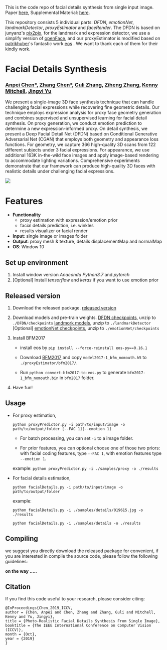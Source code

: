 This is the code repo of facial details synthesis from single input image. Paper [here]([https://arxiv.org/abs/1903.10873](https://arxiv.org/abs/1903.10873)), Supplemental Material: [here](https://arxiv.org/abs/1903.10873).

This repository consists 5 individual parts: *DFDN*, *emotionNet*, *landmarkDetector*, *proxyEstimator* and *faceRender*.  The DFDN is based on junyanz's [pix2pix](https://github.com/junyanz/pytorch-CycleGAN-and-pix2pix), for the landmark and expression detector, we use a simplify version of [openFace](https://github.com/TadasBaltrusaitis/OpenFace), and our proxyEstimator is modified based on [patrikhuber](https://github.com/patrikhuber)'s fantastic work [eos](https://github.com/patrikhuber/eos) .  We want to thank each of them for their kindly work.



# Facial Details Synthesis
### [Anpei Chen*](https://arxiv.org/search/cs?searchtype=author&query=Chen%2C+A), [Zhang Chen*](https://arxiv.org/search/cs?searchtype=author&query=Chen%2C+Z), [Guli Zhang](https://arxiv.org/search/cs?searchtype=author&query=Zhang%2C+G), [Ziheng Zhang](https://arxiv.org/search/cs?searchtype=author&query=Zhang%2C+Z), [Kenny Mitchell](https://arxiv.org/search/cs?searchtype=author&query=Mitchell%2C+K), [Jingyi Yu](https://arxiv.org/search/cs?searchtype=author&query=Yu%2C+J)

We present a single-image 3D face synthesis technique that can handle challenging facial expressions while recovering fine geometric details. Our technique employs expression analysis for proxy face geometry generation and combines supervised and unsupervised learning for facial detail synthesis. On proxy generation, we conduct emotion prediction to determine a new expression-informed proxy. On detail synthesis, we present a Deep Facial Detail Net (DFDN) based on Conditional Generative Adversarial Net (CGAN) that employs both geometry and appearance loss functions. For geometry, we capture 366 high-quality 3D scans from 122 different subjects under 3 facial expressions. For appearance, we use additional 163K in-the-wild face images and apply image-based rendering to accommodate lighting variations. Comprehensive experiments demonstrate that our framework can produce high-quality 3D faces with realistic details under challenging facial expressions. 

![](https://github.com/apchenstu/Facial_Details_Synthesis/blob/master/src/imgs/teaser.png)


# Features
 - **Functionality**
	 * proxy estimation with expression/emotion prior
	 * facial details prediction, i.e. winkles
	 * results visualizer or facial render
- **Input**: single image or images folder
- **Output**: proxy mesh & texture, details displacementMap and normalMap
- **OS**: Window 10

## Set up environment


 1. Install window version *Anaconda Python3.7* and *pytorch*
 2. [Optional] Install *tensorflow* and *keras* if you want to use emotion prior


## Released version
 

 1. Download the released package. [released version](https://1drv.ms/u/s!AjyDwSVHuwr8omaBIMsNku1KDPqq?e=C11URL)
 2. Download models and pre-train weights. 
     [DFDN checkpoints](https://1drv.ms/u/s!AjyDwSVHuwr8omMGWNP0PA-X0ASx?e=E1vWrY), unzip to `./DFDN/checkpoints`
     [landmork models](https://1drv.ms/u/s!AjyDwSVHuwr8omVnsY5ophd4yxIr?e=XbVjUr), unzip to `./landmarkDetector`
     [Optional] [emotionNet checkpoints](https://1drv.ms/u/s!AjyDwSVHuwr8omF7lTcbT6GcxcpN?e=P4kH7N), unzip to `./emotionNet/checkpoints`
     
 3. Install BFM2017
 
    - install eos by `pip install --force-reinstall eos-py==0.16.1`
    - Download [BFM2017](https://faces.dmi.unibas.ch/bfm/bfm2017.html) and copy `model2017-1_bfm_nomouth.h5` to `./proxyEstimator/bfm2017/`.

    - Run `python convert-bfm2017-to-eos.py` to generate `bfm2017-1_bfm_nomouth.bin` in `bfm2017` folder.

 5. Have fun!

## Usage

* For proxy estimation, 

  ```
  python proxyPredictor.py -i path/to/input/image -o path/to/output/folder [--FAC 1][--emotion 1]
  ```
  
  - For batch processing, you can set `-i` to a image folder.

  - For prior features, you can optional choose one of those two priors: 
      with facial coding features, type `--FAC 1`, 
      with emotion features type `--emotion 1`.

  example: `python proxyPredictor.py -i ./samples/proxy -o ./results`

- For facial details estimation,

  ```
  python facialDetails.py -i path/to/input/image -o path/to/output/folder
  ```
  
  example: 
  
  `python facialDetails.py -i ./samples/details/019615.jpg -o ./results`
  
  `python facialDetails.py -i ./samples/details -o ./results`


    
## Compiling
we suggest you directly download the released package for convenient, if you are interested in compile the source code, please follow the following guidelines:

**on the way .....**




## Citation

If you find this code useful to your research, please consider citing:
```
@InProceedings{Chen_2019_ICCV,  
author = {Chen, Anpei and Chen, Zhang and Zhang, Guli and Mitchell, Kenny and Yu, Jingyi},  
title = {Photo-Realistic Facial Details Synthesis From Single Image},  
booktitle = {The IEEE International Conference on Computer Vision (ICCV)},  
month = {Oct},  
year = {2019}  
}
```
